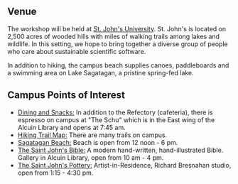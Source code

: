## Venue

The workshop will be held at [St. John's University](https://www.csbsju.edu/about/saint-johns-university).  St. John's is located on 2,500 acres of wooded hills with miles of walking trails among lakes and wildlife.  In this setting, we hope to bring together a diverse group of people who care about sustainable scientific software.

In addition to hiking, the campus beach supplies canoes, paddleboards and a swimming area on Lake Sagatagan, a pristine spring-fed lake.

## Campus Points of Interest
- [Dining and Snacks:](https://www.csbsju.edu/sju-dining-service) In addition to the Refectory (cafeteria), there is espresso on campus at "The Schu" which is in the East wing of the Alcuin Library and opens at 7:45 am.
- [Hiking Trail Map:](http://www.csbsju.edu/documents/outdooru/land_steward/maps/abbeyarbtrailmap.pdf) There are many trails on campus.
- [Sagatagan Beach:](https://gojohnnies.com/sports/2009/5/19/GENERAL_0519092424.aspx) Beach is open from 12 noon - 6 pm.
- [The Saint John's Bible:](http://www.saintjohnsbible.org) A modern hand-written, hand-illustrated Bible.  Gallery in Alcuin Library, open from 10 am - 4 pm.
- [The Saint John's Pottery:](https://www.csbsju.edu/saint-johns-pottery) Artist-in-Residence, Richard Bresnahan studio, open from 1:15 - 4:30 pm.

